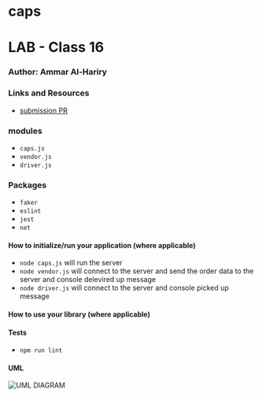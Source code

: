 # caps

# LAB - Class 16

### Author:  Ammar Al-Hariry

### Links and Resources

- [submission PR](https://github.com/401-advanced-javascript-ammar-hariry/caps/pull/2)


### modules
- ``caps.js``
- ``vendor.js``
- ``driver.js``


### Packages
- ``faker``
- ``eslint``
- ``jest``
- ``net``



#### How to initialize/run your application (where applicable)

- ``node caps.js`` will run the server
- ``node vendor.js`` will connect to the server and send the order data to the server and console delevired up message
- ``node driver.js`` will connect to the server and console picked up message


#### How to use your library (where applicable)

#### Tests
- ``npm run lint``

#### UML

![UML DIAGRAM](https://i.ibb.co/zr65czZ/caps2-uml.png)
